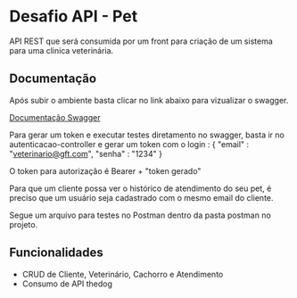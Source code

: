 
# Desafio API - Pet

API REST que será consumida por um front para criação de um sistema para uma clinica veterinária.




## Documentação

Após subir o ambiente basta clicar no link abaixo para vizualizar o swagger.

[Documentação Swagger](http://localhost:8080/swagger-ui.html#/)

Para gerar um token e executar testes diretamento no swagger, basta ir no autenticacao-controller e gerar um token com o login :
{
"email" : "veterinario@gft.com",
"senha" : "1234"
}

O token para autorização é Bearer + "token gerado"

Para que um cliente possa ver o histórico de atendimento do seu pet, é preciso que um usuário seja cadastrado com o mesmo email do cliente.

Segue um arquivo para testes no Postman dentro da pasta postman no projeto.



## Funcionalidades

- CRUD de Cliente, Veterinário, Cachorro e Atendimento
- Consumo de API thedog

